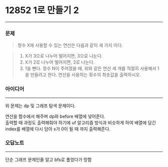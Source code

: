 # 12852 1로 만들기 2
------------
### 문제

>정수 X에 사용할 수 있는 연산은 다음과 같이 세 가지 이다.

>1. X가 3으로 나누어 떨어지면, 3으로 나눈다.
>2. X가 2로 나누어 떨어지면, 2로 나눈다.
>3. 1을 뺀다.
>정수 N이 주어졌을 때, 위와 같은 연산 세 개를 적절히 사용해서 1을 만들려고 한다. 연산을 사용하는 횟수의 최솟값을 출력하시오.

### 아이디어
----------
위 문제는 dp 및 그래프 탐색 문제이다.

연산을 함수에서 해주며 dp와 before 배열에 넣어준다.  
출력할 때 과정도 출력해줘야 하기에 uf 알고리즘 방식과 비슷하게 하여 배열에 담긴 index를 배열에 다시 담아 x가 0이 될 때 까지 출력해준다.

### 오답노트
----------
단순 그래프 문제인줄 알고 bfs로 풀었다가 망함